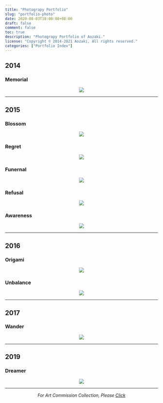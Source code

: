 ```yaml
---
title: "Photograpy Portfolio"
slug: "portfolio-photo"
date: 2020-08-03T18:00:08+08:00
draft: false
comment: false
toc: true
description: "Photograpy Portfolio of Aozaki."
license: "Copyright © 2014-2021 Aozaki, All rights reserved."
categories: ["Portfolio Index"]
---
```


<!--more-->

## 2014

### Memorial

<a href="/portrait-memorial/">
    <div align="center">
        <img src="/media/work.jpg">
    </div>
</a>

---

## 2015

### Blossom

<a href="/portrait-blossom/">
    <div align="center">
        <img src="https://img.aozaki.cc/20150209_0001.jpg">
    </div>
</a>

### Regret

<a href="/portrait-regret/">
    <div align="center">
        <img src="https://img.aozaki.cc/20150329_0005.jpg">
    </div>
</a>

### Funernal

<a href="/portrait-funernal/">
    <div align="center">
        <img src="https://img.aozaki.cc/20150809_0002.jpg">
    </div>
</a>

### Refusal

<a href="/portrait-refusal/">
    <div align="center">
        <img src="https://img.aozaki.cc/20150726_0003.jpg">
    </div>
</a>

### Awareness

<a href="/portrait-awareness/">
    <div align="center">
        <img src="https://img.aozaki.cc/20151125_0002.jpg">
    </div>
</a>

---

## 2016

### Origami

<a href="/portrait-origami/">
    <div align="center">
        <img src="https://img.aozaki.cc/20160505_0001.jpg">
    </div>
</a>

### Unbalance

<a href="/portrait-unbalance/">
    <div align="center">
        <img src="https://img.aozaki.cc/20160715_0005.jpg">
    </div>
</a>

---

## 2017

### Wander

<a href="/portrait-wander/">
    <div align="center">
        <img src="https://img.aozaki.cc/20170720_0001.jpg">
    </div>
</a>

---

## 2019

### Dreamer

<a href="/portrait-dreamer/">
    <div align="center">
        <img src="https://img.aozaki.cc/20190214_0001.jpg">
    </div>
</a>

---

<div align="center"><i>For Art Commission Collection, Please <a href="/art-comission-collection/">Click</a></i></div>
